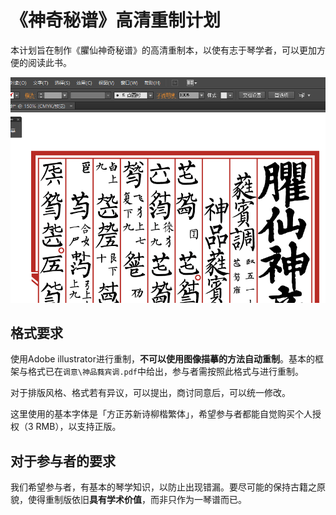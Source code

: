 # 《神奇秘谱》高清重制计划

本计划旨在制作《臞仙神奇秘谱》的高清重制本，以使有志于琴学者，可以更加方便的阅读此书。

![](img1.png)

## 格式要求

使用Adobe illustrator进行重制，**不可以使用图像描摹的方法自动重制**。基本的框架与格式已在`调意\神品蕤宾调.pdf`中给出，参与者需按照此格式与进行重制。

对于排版风格、格式若有异议，可以提出，商讨同意后，可以统一修改。

这里使用的基本字体是「方正苏新诗柳楷繁体」，希望参与者都能自觉购买个人授权（3 RMB），以支持正版。

## 对于参与者的要求

我们希望参与者，有基本的琴学知识，以防止出现错漏。要尽可能的保持古籍之原貌，使得重制版依旧**具有学术价值**，而非只作为一琴谱而已。